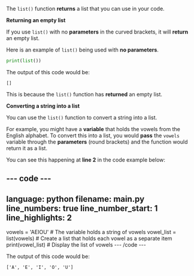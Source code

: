 The `list()` function **returns** a list that you can use in your code.

**Returning an empty list**

If you use `list()` with no **parameters** in the curved brackets, it will **return** an empty list.

Here is an example of `list()` being used with **no parameters**.

```python
print(list())
```

The output of this code would be:

```
[]
```

This is because the `list()` function has **returned** an empty list.

**Converting a string into a list**

You can use the `list()` function to convert a string into a list.

For example, you might have a **variable** that holds the vowels from the English alphabet. To convert this into a list, you would **pass** the `vowels` variable through the **parameters** (round brackets) and the function would return it as a list.

You can see this happening at **line 2** in the code example below:

--- code ---
---
language: python filename: main.py line_numbers: true line_number_start: 1
line_highlights: 2
---
vowels = 'AEIOU' # The variable holds a string of vowels vowel_list = list(vowels) # Create a list that holds each vowel as a separate item print(vowel_list) # Display the list of vowels --- /code ---

The output of this code would be:

```
['A', 'E', 'I', 'O', 'U']
```





